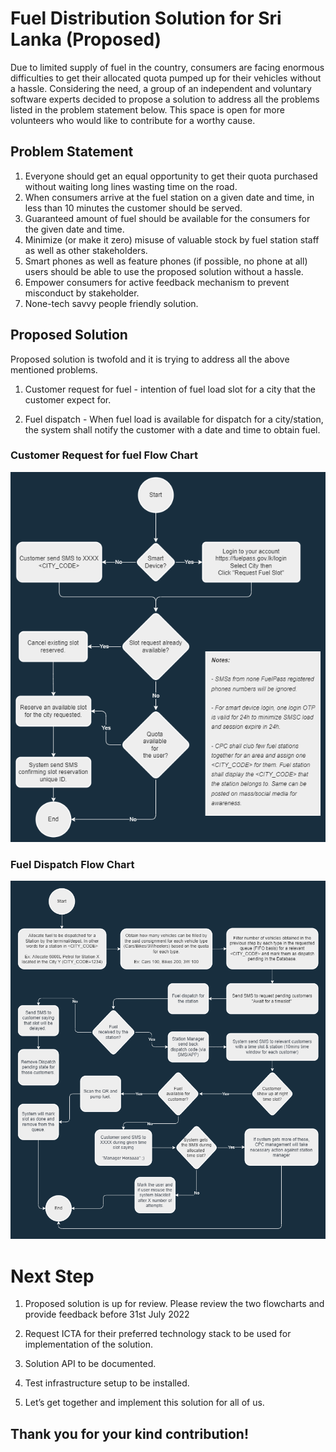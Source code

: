 # Fuel Distribution Solution for Sri Lanka (Proposed)

Due to limited supply of fuel in the country, consumers are facing enormous difficulties to get their allocated quota pumped up for their vehicles without a hassle. Considering the need, a group of an independent and voluntary software experts decided to propose a solution to address all the problems listed in the problem statement below. This space is open for more volunteers who would like to contribute for a worthy cause.

## Problem Statement

1. Everyone should get an equal opportunity to get their quota purchased without waiting long lines wasting time on the road.
2. When consumers arrive at the fuel station on a given date and time, in less than 10 minutes the customer should be served.
3. Guaranteed amount of fuel should be available for the consumers for the given date and time.
3. Minimize (or make it zero) misuse of valuable stock by fuel station staff as well as other stakeholders.
4. Smart phones as well as feature phones (if possible, no phone at all) users should be able to use the proposed solution without a hassle.
5. Empower consumers for active feedback mechanism to prevent misconduct by stakeholder.
6. None-tech savvy people friendly solution.

## Proposed Solution

Proposed solution is twofold and it is trying to address all the above mentioned problems.

1. Customer request for fuel - intention of fuel load slot for a city that the customer expect for.

2. Fuel dispatch - When fuel load is available for dispatch for a city/station, the system shall notify the customer with a date and time to obtain fuel.

### Customer Request for fuel Flow Chart
![alt text](https://github.com/fuelforallofus/fuelmeup/blob/p1_dev/request_fuel_load_slot.drawio.png)

### Fuel Dispatch Flow Chart
![alt text](https://github.com/fuelforallofus/fuelmeup/blob/p1_dev/fuel_dispatch_flow.drawio.png)

# Next Step
1. Proposed solution is up for review. Please review the two flowcharts and provide feedback before 31st July 2022

2. Request ICTA for their preferred technology stack to be used for implementation of the solution.

3. Solution API to be documented.

4. Test infrastructure setup to be installed.

5. Let’s get together and implement this solution for all of us.

## Thank you for your kind contribution!
